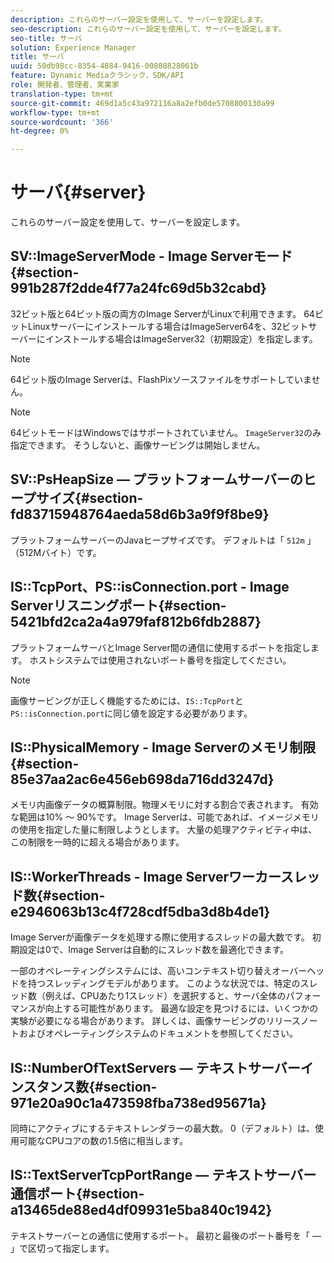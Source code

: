```yaml
---
description: これらのサーバー設定を使用して、サーバーを設定します。
seo-description: これらのサーバー設定を使用して、サーバーを設定します。
seo-title: サーバ
solution: Experience Manager
title: サーバ
uuid: 50db98cc-8354-4884-9416-00808828061b
feature: Dynamic Mediaクラシック，SDK/API
role: 開発者、管理者、実業家
translation-type: tm+mt
source-git-commit: 469d1a5c43a972116a8a2efb0de5708800130a99
workflow-type: tm+mt
source-wordcount: '366'
ht-degree: 0%

---
```



# サーバ{#server}

これらのサーバー設定を使用して、サーバーを設定します。

## SV::ImageServerMode - Image Serverモード{#section-991b287f2dde4f77a24fc69d5b32cabd}

32ビット版と64ビット版の両方のImage ServerがLinuxで利用できます。 64ビットLinuxサーバーにインストールする場合はImageServer64を、32ビットサーバーにインストールする場合はImageServer32（初期設定）を指定します。

>[!NOTE]
>
>64ビット版のImage Serverは、FlashPixソースファイルをサポートしていません。

>[!NOTE]
>
>64ビットモードはWindowsではサポートされていません。 `ImageServer32`のみ指定できます。 そうしないと、画像サービングは開始しません。

## SV::PsHeapSize — プラットフォームサーバーのヒープサイズ{#section-fd83715948764aeda58d6b3a9f9f8be9}

プラットフォームサーバーのJavaヒープサイズです。 デフォルトは「 `512m` 」（512Mバイト）です。

## IS::TcpPort、PS::isConnection.port - Image Serverリスニングポート{#section-5421bfd2ca2a4a979faf812b6fdb2887}

プラットフォームサーバとImage Server間の通信に使用するポートを指定します。 ホストシステムでは使用されないポート番号を指定してください。

>[!NOTE]
>
>画像サービングが正しく機能するためには、`IS::TcpPort`と`PS::isConnection.port`に同じ値を設定する必要があります。

## IS::PhysicalMemory - Image Serverのメモリ制限{#section-85e37aa2ac6e456eb698da716dd3247d}

メモリ内画像データの概算制限。物理メモリに対する割合で表されます。 有効な範囲は10% ～ 90%です。 Image Serverは、可能であれば、イメージメモリの使用を指定した量に制限しようとします。 大量の処理アクティビティ中は、この制限を一時的に超える場合があります。

## IS::WorkerThreads - Image Serverワーカースレッド数{#section-e2946063b13c4f728cdf5dba3d8b4de1}

Image Serverが画像データを処理する際に使用するスレッドの最大数です。 初期設定は0で、Image Serverは自動的にスレッド数を最適化できます。

一部のオペレーティングシステムには、高いコンテキスト切り替えオーバーヘッドを持つスレッディングモデルがあります。 このような状況では、特定のスレッド数（例えば、CPUあたり1スレッド）を選択すると、サーバ全体のパフォーマンスが向上する可能性があります。 最適な設定を見つけるには、いくつかの実験が必要になる場合があります。 詳しくは、画像サービングのリリースノートおよびオペレーティングシステムのドキュメントを参照してください。

## IS::NumberOfTextServers — テキストサーバーインスタンス数{#section-971e20a90c1a473598fba738ed95671a}

同時にアクティブにするテキストレンダラーの最大数。 0（デフォルト）は、使用可能なCPUコアの数の1.5倍に相当します。

## IS::TextServerTcpPortRange — テキストサーバー通信ポート{#section-a13465de88ed4df09931e5ba840c1942}

テキストサーバーとの通信に使用するポート。 最初と最後のポート番号を「 — 」で区切って指定します。
